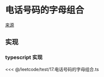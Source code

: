 # 电话号码的字母组合
[来源](https://leetcode.cn/problems/letter-combinations-of-a-phone-number/)

## 实现

### typescript 实现

<<< @/leetcode/test/17.电话号码的字母组合.ts

